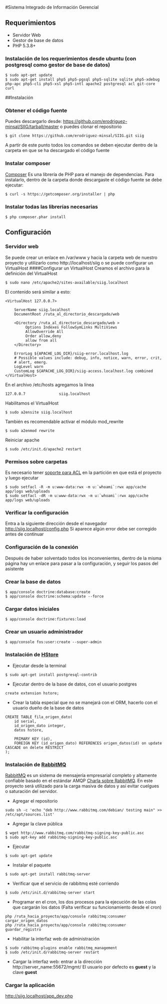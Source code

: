 #Sistema Integrado de Información Gerencial

## Requerimientos
* Servidor Web
* Gestor de base de datos
* PHP 5.3.8+

### Instalación de los requerimientos desde ubuntu (con postgresql como gestor de base de datos)
~~~
$ sudo apt-get update
$ sudo apt-get install php5 php5-pgsql php5-sqlite sqlite php5-xdebug  php-apc php5-cli php5-xsl php5-intl apache2 postgresql acl git-core curl
~~~

##Instalación
### Obtener el código fuente
Puedes descargarlo desde: https://github.com/erodriguez-minsal/SIIG/tarball/master o puedes clonar el repositorio

~~~
$ git clone https://github.com/erodriguez-minsal/SIIG.git siig
~~~

A partir de este punto todos los comandos se deben ejecutar dentro de la carpeta en que se ha descargado el código fuente

### Instalar composer
[Composer](http://getcomposer.org/) Es una librería de PHP para el manejo de dependencias. Para instalarlo, dentro de la carpeta
donde descargaste el código fuente se debe ejecutar:

~~~
$ curl -s https://getcomposer.org/installer | php
~~~

### Instalar todas las librerías necesarias

~~~
$ php composer.phar install
~~~

## Configuración

### Servidor web
Se puede crear un enlace en /var/www y hacia la carpeta web de nuestro proyecto y utilizarlo 
como http://localhost/siig o se puede configurar un VirtualHost
####Configurar un VirtualHost
Creamos el archivo para la definición del VirtualHost
~~~
$ sudo nano /etc/apache2/sites-available/siig.localhost
~~~
El contenido será similar a esto:
~~~
<VirtualHost 127.0.0.7>
 
    ServerName siig.localhost
    DocumentRoot /ruta_al_directorio_descargado/web
 
    <Directory /ruta_al_directorio_descargado/web >
         Options Indexes FollowSymLinks MultiViews
         AllowOverride All
         Order allow,deny
         allow from all
    </Directory>
 
    ErrorLog ${APACHE_LOG_DIR}/siig-error.localhost.log
    # Possible values include: debug, info, notice, warn, error, crit,
    # alert, emerg.
    LogLevel warn
    CustomLog ${APACHE_LOG_DIR}/siig-access.localhost.log combined
</VirtualHost>

~~~

En el archivo /etc/hosts agregamos la línea 
~~~
127.0.0.7               siig.localhost
~~~

Habilitamos el VirtualHost
~~~
$ sudo a2ensite siig.localhost
~~~

También es recomendable activar el módulo mod_rewrite
~~~
$ sudo a2enmod rewrite
~~~

Reiniciar apache
~~~
$ sudo /etc/init.d/apache2 restart
~~~

### Permisos sobre carpetas
Es necesario tener [soporte para ACL](https://help.ubuntu.com/community/FilePermissionsACLs) en la partición en que 
está el proyecto y luego ejecutar

~~~
$ sudo setfacl -R -m u:www-data:rwx -m u:`whoami`:rwx app/cache app/logs web/uploads
$ sudo setfacl -dR -m u:www-data:rwx -m u:`whoami`:rwx app/cache app/logs web/uploads
~~~

### Verificar la configuración
Entra a la siguiente dirección desde el navegador http://siig.localhost/config.php 
Si aparece algún error debe ser corregido antes de continuar

### Configuración de la conexión
Después de haber solventado todos los inconvenientes, dentro de la misma página hay un enlace para pasar a la configuración, 
y seguir los pasos del asistente

### Crear la base de datos
~~~
$ app/console doctrine:database:create
$ app/console doctrine:schema:update --force
~~~

### Cargar datos iniciales
~~~
$ app/console doctrine:fixtures:load
~~~

### Crear un usuario administrador
~~~
$ app/console fos:user:create --super-admin
~~~

### Instalación de [HStore](http://www.postgresql.org/docs/9.1/static/hstore.html)
- Ejecutar desde la terminal
~~~
$ sudo apt-get install postgresql-contrib
~~~

- Ejecutar dentro de la base de datos, con el usuario postgres 
~~~
create extension hstore;
~~~

- Crear la tabla especial que no se manejará con el ORM, hacerlo con el usuario dueño de la base de datos
~~~
CREATE TABLE fila_origen_dato(
    id serial,
    id_origen_dato integer,
    datos hstore,

    PRIMARY KEY (id),
    FOREIGN KEY (id_origen_dato) REFERENCES origen_datos(id) on update CASCADE on delete RESTRICT
);
~~~

### Instalación de [RabbitMQ](http://www.rabbitmq.com/)
[RabbitMQ](http://www.rabbitmq.com/) es un sistema de mensajería empresarial completo y altamente confiable basado en el estándar AMQP
[Charla sobre RabbitMQ](http://www.symfony.es/noticias/2011/07/06/desymfony-2011-reduciendo-el-acoplamiento-entre-aplicaciones-con-rabbitmq/).
En este proyecto será utilizado para la carga masiva de datos y así evitar cuelgues o saturación del servidor.

- Agregar el repositorio
~~~
sudo sh -c 'echo "deb http://www.rabbitmq.com/debian/ testing main" >> /etc/apt/sources.list'
~~~

- Agregar la clave pública
~~~
$ wget http://www.rabbitmq.com/rabbitmq-signing-key-public.asc
$ sudo apt-key add rabbitmq-signing-key-public.asc
~~~

- Ejecutar 
~~~
$ sudo apt-get update
~~~

- Instalar el paquete
~~~
$ sudo apt-get install rabbitmq-server
~~~

- Verificar que el servicio de rabbitmq esté corriendo
~~~
$ sudo /etc/init.d/rabbitmq-server start
~~~

- Programar en el cron, los dos procesos para la ejecución de las colas que cargarán los datos
(Falta verificar su funcionamiento desde el cron)
~~~
php /ruta_hacia_proyecto/app/console rabbitmq:consumer cargar_origen_datos
php /ruta_hacia_proyecto/app/console rabbitmq:consumer guardar_registro
~~~

- Habilitar la interfaz web de administración
~~~
$ sudo rabbitmq-plugins enable rabbitmq_management
$ sudo /etc/init.d/rabbitmq-server restart
~~~

- Cargar la interfaz web: entrar a la dirección http://server_name:55672/mgmt/
El usuario por defecto es **guest** y la clave **guest**

### Cargar la aplicación
http://siig.localhost/app_dev.php